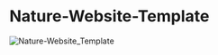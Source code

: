 # Nature-Website-Template
![Nature-Website_Template](https://user-images.githubusercontent.com/96956110/205648764-682582e8-f597-4b0f-98b5-4418837e9ee5.jpg)

